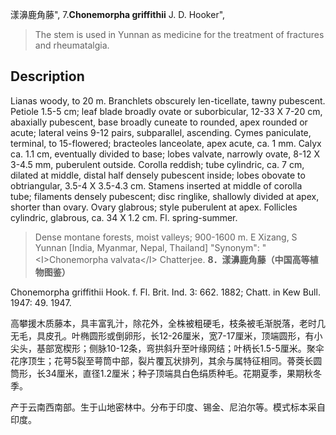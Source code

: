 漾濞鹿角藤",
7.**Chonemorpha griffithii** J. D. Hooker",

> The stem is used in Yunnan as medicine for the treatment of fractures and rheumatalgia.

## Description
Lianas woody, to 20 m. Branchlets obscurely len-ticellate, tawny pubescent. Petiole 1.5-5 cm; leaf blade broadly ovate or suborbicular, 12-33 X 7-20 cm, abaxially pubescent, base broadly cuneate to rounded, apex rounded or acute; lateral veins 9-12 pairs, subparallel, ascending. Cymes paniculate, terminal, to 15-flowered; bracteoles lanceolate, apex acute, ca. 1 mm. Calyx ca. 1.1 cm, eventually divided to base; lobes valvate, narrowly ovate, 8-12 X 3-4.5 mm, puberulent outside. Corolla reddish; tube cylindric, ca. 7 cm, dilated at middle, distal half densely pubescent inside; lobes obovate to obtriangular, 3.5-4 X 3.5-4.3 cm. Stamens inserted at middle of corolla tube; filaments densely pubescent; disc ringlike, shallowly divided at apex, shorter than ovary. Ovary glabrous; style puberulent at apex. Follicles cylindric, glabrous, ca. 34 X 1.2 cm. Fl. spring-summer.

> Dense montane forests, moist valleys; 900-1600 m. E Xizang, S Yunnan [India, Myanmar, Nepal, Thailand]
  "Synonym": "&lt;I&gt;Chonemorpha valvata&lt;/I&gt; Chatterjee.
**8．漾濞鹿角藤（中国高等植物图鉴）**

Chonemorpha griffithii Hook. f. Fl. Brit. Ind. 3: 662. 1882; Chatt. in Kew Bull. 1947: 49. 1947.

高攀援木质藤本，具丰富乳汁，除花外，全株被粗硬毛，枝条被毛渐脱落，老时几无毛，具皮孔。叶椭圆形或倒卵形，长12-26厘米，宽7-17厘米，顶端圆形，有小尖头，基部宽楔形；侧脉10-12条，弯拱斜升至叶缘网结；叶柄长1.5-5厘米。聚伞花序顶生；花萼5裂至萼筒中部，裂片覆瓦状排列，其余与属特征相同。蓇葖长圆筒形，长34厘米，直径1.2厘米；种子顶端具白色绢质种毛。花期夏季，果期秋冬季。

产于云南西南部。生于山地密林中。分布于印度、锡金、尼泊尔等。模式标本采自印度。
